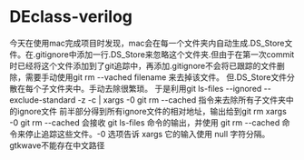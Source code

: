 # DEclass-verilog
今天在使用mac完成项目时发现，mac会在每一个文件夹内自动生成.DS_Store文件。在.gitignore中添加一行.DS_Store来忽略这个文件夹.但由于在第一次commit时已经将这个文件添加到了git追踪中，再添加.gitignore不会将已跟踪的文件删除，需要手动使用git rm --vached filename 来去掉该文件。
但.DS_Store文件分散在每个子文件夹中。手动去除很繁琐。
于是利用git ls-files --ignored --exclude-standard -z -c | xargs -0 git rm --cached
指令来去除所有子文件夹中的ignore文件
前半部分得到所有ignore文件的相对地址，输出给到git rm
xargs -0 git rm --cached 会接收 git ls-files 命令的输出，并使用 git rm --cached 命令来停止追踪这些文件。-0 选项告诉 xargs 它的输入使用 null 字符分隔。
gtkwave不能存在中文路径